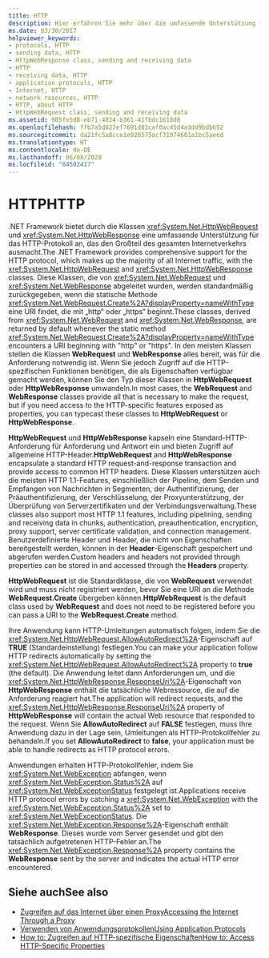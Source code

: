 ```yaml
---
title: HTTP
description: Hier erfahren Sie mehr über die umfassende Unterstützung für das HTTP-Protokoll, die das .NET Framework mithilfe der Klassen „HttpWebRequest“ und „HttpWebRequest“ bereitstellt.
ms.date: 03/30/2017
helpviewer_keywords:
- protocols, HTTP
- sending data, HTTP
- HttpWebResponse class, sending and receiving data
- HTTP
- receiving data, HTTP
- application protocols, HTTP
- Internet, HTTP
- network resources, HTTP
- HTTP, about HTTP
- HttpWebRequest class, sending and receiving data
ms.assetid: 985fe5d8-eb71-4024-b361-41fbdc1618d8
ms.openlocfilehash: ffb7a5d027ef7691d03caf0ac45d4a3dd9bdb652
ms.sourcegitcommit: da21fc5a8cce1e028575acf31974681a1bc5aeed
ms.translationtype: HT
ms.contentlocale: de-DE
ms.lasthandoff: 06/08/2020
ms.locfileid: "84502417"
---
```

# <a name="http"></a><span data-ttu-id="5446e-103">HTTP</span><span class="sxs-lookup"><span data-stu-id="5446e-103">HTTP</span></span>
<span data-ttu-id="5446e-104">.NET Framework bietet durch die Klassen <xref:System.Net.HttpWebRequest> und <xref:System.Net.HttpWebResponse> eine umfassende Unterstützung für das HTTP-Protokoll an, das den Großteil des gesamten Internetverkehrs ausmacht.</span><span class="sxs-lookup"><span data-stu-id="5446e-104">The .NET Framework provides comprehensive support for the HTTP protocol, which makes up the majority of all Internet traffic, with the <xref:System.Net.HttpWebRequest> and <xref:System.Net.HttpWebResponse> classes.</span></span> <span data-ttu-id="5446e-105">Diese Klassen, die von <xref:System.Net.WebRequest> und <xref:System.Net.WebResponse> abgeleitet wurden, werden standardmäßig zurückgegeben, wenn die statische Methode <xref:System.Net.WebRequest.Create%2A?displayProperty=nameWithType> eine URI findet, die mit „http“ oder „https“ beginnt.</span><span class="sxs-lookup"><span data-stu-id="5446e-105">These classes, derived from <xref:System.Net.WebRequest> and <xref:System.Net.WebResponse>, are returned by default whenever the static method <xref:System.Net.WebRequest.Create%2A?displayProperty=nameWithType> encounters a URI beginning with "http" or "https".</span></span> <span data-ttu-id="5446e-106">In den meisten Klassen stellen die Klassen **WebRequest** und **WebResponse** alles bereit, was für die Anforderung notwendig ist. Wenn Sie jedoch Zugriff auf die HTTP-spezifischen Funktionen benötigen, die als Eigenschaften verfügbar gemacht werden, können Sie den Typ dieser Klassen in **HttpWebRequest** oder **HttpWebResponse** umwandeln.</span><span class="sxs-lookup"><span data-stu-id="5446e-106">In most cases, the **WebRequest** and **WebResponse** classes provide all that is necessary to make the request, but if you need access to the HTTP-specific features exposed as properties, you can typecast these classes to **HttpWebRequest** or **HttpWebResponse**.</span></span>  
  
 <span data-ttu-id="5446e-107">**HttpWebRequest** und **HttpWebResponse** kapseln eine Standard-HTTP-Anforderung für Anforderung und Antwort ein und bieten Zugriff auf allgemeine HTTP-Header.</span><span class="sxs-lookup"><span data-stu-id="5446e-107">**HttpWebRequest** and **HttpWebResponse** encapsulate a standard HTTP request-and-response transaction and provide access to common HTTP headers.</span></span> <span data-ttu-id="5446e-108">Diese Klassen unterstützen auch die meisten HTTP 1.1-Features, einschließlich der Pipeline, dem Senden und Empfangen von Nachrichten in Segmenten, der Authentifizierung, der Präauthentifizierung, der Verschlüsselung, der Proxyunterstützung, der Überprüfung von Serverzertifikaten und der Verbindungsverwaltung.</span><span class="sxs-lookup"><span data-stu-id="5446e-108">These classes also support most HTTP 1.1 features, including pipelining, sending and receiving data in chunks, authentication, preauthentication, encryption, proxy support, server certificate validation, and connection management.</span></span> <span data-ttu-id="5446e-109">Benutzerdefinierte Header und Header, die nicht von Eigenschaften bereitgestellt werden, können in der **Header**-Eigenschaft gespeichert und abgerufen werden.</span><span class="sxs-lookup"><span data-stu-id="5446e-109">Custom headers and headers not provided through properties can be stored in and accessed through the **Headers** property.</span></span>  
  
 <span data-ttu-id="5446e-110">**HttpWebRequest** ist die Standardklasse, die von **WebRequest** verwendet wird und muss nicht registriert werden, bevor Sie eine URI an die Methode **WebRequest.Create** übergeben können.</span><span class="sxs-lookup"><span data-stu-id="5446e-110">**HttpWebRequest** is the default class used by **WebRequest** and does not need to be registered before you can pass a URI to the **WebRequest.Create** method.</span></span>  
  
 <span data-ttu-id="5446e-111">Ihre Anwendung kann HTTP-Umleitungen automatisch folgen, indem Sie die <xref:System.Net.HttpWebRequest.AllowAutoRedirect%2A>-Eigenschaft auf **TRUE** (Standardeinstellung) festlegen.</span><span class="sxs-lookup"><span data-stu-id="5446e-111">You can make your application follow HTTP redirects automatically by setting the <xref:System.Net.HttpWebRequest.AllowAutoRedirect%2A> property to **true** (the default).</span></span> <span data-ttu-id="5446e-112">Die Anwendung leitet dann Anforderungen um, und die <xref:System.Net.HttpWebResponse.ResponseUri%2A>-Eigenschaft von **HttpWebResponse** enthält die tatsächliche Webressource, die auf die Anforderung reagiert hat.</span><span class="sxs-lookup"><span data-stu-id="5446e-112">The application will redirect requests, and the <xref:System.Net.HttpWebResponse.ResponseUri%2A> property of **HttpWebResponse** will contain the actual Web resource that responded to the request.</span></span> <span data-ttu-id="5446e-113">Wenn Sie **AllowAutoRedirect** auf **FALSE** festlegen, muss Ihre Anwendung dazu in der Lage sein, Umleitungen als HTTP-Protokollfehler zu behandeln.</span><span class="sxs-lookup"><span data-stu-id="5446e-113">If you set **AllowAutoRedirect** to **false**, your application must be able to handle redirects as HTTP protocol errors.</span></span>  
  
 <span data-ttu-id="5446e-114">Anwendungen erhalten HTTP-Protokollfehler, indem Sie <xref:System.Net.WebException> abfangen, wenn <xref:System.Net.WebException.Status%2A> auf <xref:System.Net.WebExceptionStatus> festgelegt ist.</span><span class="sxs-lookup"><span data-stu-id="5446e-114">Applications receive HTTP protocol errors by catching a <xref:System.Net.WebException> with the <xref:System.Net.WebException.Status%2A> set to <xref:System.Net.WebExceptionStatus>.</span></span> <span data-ttu-id="5446e-115">Die <xref:System.Net.WebException.Response%2A>-Eigenschaft enthält **WebResponse**. Dieses wurde vom Server gesendet und gibt den tatsächlich aufgetretenen HTTP-Fehler an.</span><span class="sxs-lookup"><span data-stu-id="5446e-115">The <xref:System.Net.WebException.Response%2A> property contains the **WebResponse** sent by the server and indicates the actual HTTP error encountered.</span></span>  
  
## <a name="see-also"></a><span data-ttu-id="5446e-116">Siehe auch</span><span class="sxs-lookup"><span data-stu-id="5446e-116">See also</span></span>

- [<span data-ttu-id="5446e-117">Zugreifen auf das Internet über einen Proxy</span><span class="sxs-lookup"><span data-stu-id="5446e-117">Accessing the Internet Through a Proxy</span></span>](accessing-the-internet-through-a-proxy.md)
- [<span data-ttu-id="5446e-118">Verwenden von Anwendungsprotokollen</span><span class="sxs-lookup"><span data-stu-id="5446e-118">Using Application Protocols</span></span>](using-application-protocols.md)
- [<span data-ttu-id="5446e-119">How to: Zugreifen auf HTTP-spezifische Eigenschaften</span><span class="sxs-lookup"><span data-stu-id="5446e-119">How to: Access HTTP-Specific Properties</span></span>](how-to-access-http-specific-properties.md)
